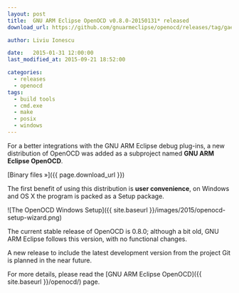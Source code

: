 ```yaml
---
layout: post
title:  GNU ARM Eclipse OpenOCD v0.8.0-20150131* released
download_url: https://github.com/gnuarmeclipse/openocd/releases/tag/gae-0.8.0-20150131

author: Liviu Ionescu

date:   2015-01-31 12:00:00
last_modified_at: 2015-09-21 18:52:00

categories:
  - releases
  - openocd
tags:
  - build tools
  - cmd.exe
  - make
  - posix
  - windows
---
```


For a better integrations with the GNU ARM Eclipse debug plug-ins, a new distribution of OpenOCD was added as a subproject named **GNU ARM Eclipse OpenOCD**.

[Binary files »]({{ page.download_url }})

The first benefit of using this distribution is **user convenience**, on Windows and OS X the program is packed as a Setup package.

![The OpenOCD Windows Setup]({{ site.baseurl }}/images/2015/openocd-setup-wizard.png)

The current stable release of OpenOCD is 0.8.0; although a bit old, GNU ARM Eclipse follows this version, with no functional changes.

A new release to include the latest development version from the project Git is planned in the near future.

For more details, please read the [GNU ARM Eclipse OpenOCD]({{ site.baseurl }}/openocd/) page.
